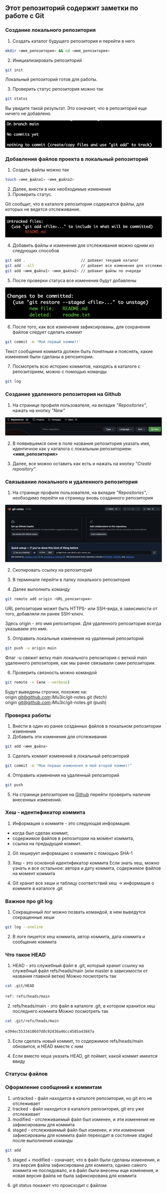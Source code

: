 Этот репозиторий содержит заметки по работе с Git
-------------------------------------------------
### Создание локального репозитория

1. Создать каталог будущего репозитория и перейти в него
```bash
mkdir <имя_репозитория> && cd <имя_репозитория>
```
2. Инициализировать репозиторий
```bash
git init
```
Локальный репозиторий готов для работы.

3. Проверить статус репозитория можно так
```bash
git status
```
Вы увидите такой результат. Это означает, что в репозиторий еще ничего не добавлено.

![alt text](images/image_1.png)

### Добавления файлов проекта в локальный репозиторий

1. Создать файлы можно так
```bash
touch <имя_файла1> <имя_файла2>
```
2. Далее, внести в них необходимые изменения
3. Проверить статус.

Git сообщит, что в каталоге репозитория содержатся файлы, для которых не ведется отслеживание.

![alt text](images/image_2.png)

4. Добавить файлы и изменения для отслеживания можно одним из следующих способов
```bash
git add .                         // добавит текущий каталог
git add --all                     // добавит все изменения для отслеживания
git add <имя_файла1> <имя_файла2> // добавит файлы по очереди
```
5. После проверки статуса все изменения будут добавлены

![alt text](images/image_3.png)

6. После того, как все изменения зафиксированы, для сохранения файлов следует сделать коммит
```bash
git commit -m 'Мой первый коммит!'
```
Текст сообщения коммита должен быть понятным и пояснять, какие изменения были сделаны в репозитории.

7. Посмотреть всю историю коммитов, находясь в каталоге с репозиторием, можно с помощью команды
```bash
git log
```

### Создание удаленного репозитория на Github

1. На странице профиля пользователя, на вкладке _"Repositories"_, нажать на кнопку _"New"_

![alt text](images/image_4.png)

2. В появившемся окне в поле названия репозитория указать имя, идентичное как у каталога с локальным репозиторием: **<имя_репозитория>**

3. Далее, все можно оставить как есть и нажать на кнопку _"Create repository"_

### Связывание локального и удаленного репозитория

1. На странице профиля пользователя, на вкладке _"Repositories"_, необходимо перейти на страницу вновь созданного репозитория

![alt text](images/image_5.png)

2. Скопировать ссылку на репозиторий

3. В терминале перейти в папку локального репозитория

4. Далее выполнить команду

```bash
git remote add origin <URL_репозитория>
```
URL репозитория может быть HTTPS- или SSH-вида, в зависимости от того, добавляли ли ранее SSH-ключ.

Здесь origin - это имя репозитория. Для удаленного репозитория всегда указываем это имя.

5. Отправить локальные изменения на удаленный репозиторий

```bash
git push -u origin main
```
Флаг -u свяжет ветку main локального репозитория с веткой main удаленного репозитория, как мы ранее связывали сами репозитории.

6. Проверить связность можно командой

```bash
git remote -v (или --verbose)
```
Будут выведены строчки, похожие на: <br>
origin	git@github.com:iMu3ic/git-notes.git (fetch) <br>
origin	git@github.com:iMu3ic/git-notes.git (push)

### Проверка работы

1. Внести в один из ранее созданных файлов в локальном репозитории изменения
2. Добавить эти изменения для отслеживания
```bash
git add <имя_файла>
```
3. Сделать коммит изменений в локальный репозиторий
```bash
git commit -m "Мои первые изменения и мой второй коммит!"
```
4. Отправить изменения на удаленный репозиторий
```bash
git push
```
5. На странице репозитория на [Github](https://github.com "Адрес Github") перейти проверить наличие внесенных изменений.

### Хеш - идентификатор коммита

1. Информация о коммите - это следующая информация:
  * когда был сделан коммит,
  * содержимое файлов в репозитории на момент коммита,
  * ссылка на предыдущий коммит.

2. Git хеширует информацию о коммите с помощью SHA-1

3. Хеш - это основной идентификатор коммита
Если знать хеш, можно узнать и все остальное: автора и дату коммита, содержимое файлов на момент коммита

4. Git хранит все хеши и таблицу соответствий хеш -> информация о коммите в каталоге .git

### Важное про git log

1. Сокращенный лог можно позвать командой, в нем выведутся сокращенные хеши

```bash
git log --oneline
```

2. В логе пишется хеш коммита, автор коммита, дата коммита и сообщение коммита

### Что такое HEAD

1. HEAD - это служебный файл в .git, который хранит ссылку на служебный файл refs/heads/main (или master в зависимости от названия главной ветки)
Можно посмотреть так

```bash
cat .git/HEAD

ref: refs/heads/main
```

2. refs/heads/main - это файл в каталоге .git, в котором хранится хеш последнего коммита
Можно посмотреть так

```bash
cat .git/refs/heads/main

e394ec55334186d7d8c92d36a46cc4585a43847a
```

3. Если сделать новый коммит, то содержимое refs/heads/main обновится, и HEAD вместе с ним

4. Если вместо хеша указать HEAD, git поймет, какой коммит имеется ввиду

### Статусы файлов



### Оформление сообщений к коммитам

1. untracked - файл находится в каталоге репозитория, но git его не отслеживает
2. tracked - файл находится в каталоге репозитория, git его уже отслеживает
3. modified - отслеживаемый файл был изменен, и эти изменения не зафиксированы для коммита
4. staged - отслеживаемый файл был изменен, и эти изменения зафиксированы для коммита
файл переходит в состояние staged после выполнения команды

```bash
git add
```

5. staged + modified - означает, что в файл были сделаны изменения, и эта версия файла зафиксирована для коммита, однако самого коммита не последовало, и в файл были внесены еще изменения, и новая версия файла не была зафиксирована для коммита

6. git status покажет что происходит с файлом
